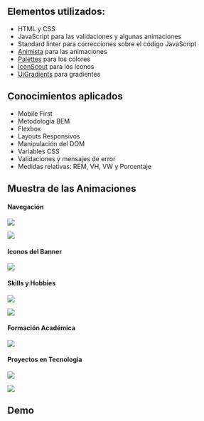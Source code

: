 
## Elementos utilizados:

- HTML y CSS
- JavaScript para las validaciones y algunas animaciones
- Standard linter para correcciones sobre el código JavaScript
- [Animista](https://animista.net/) para las animaciones
- [Palettes](https://palettes.shecodes.io/) para los colores
- [IconScout](https://iconscout.com/) para los íconos
- [UiGradients](https://uigradients.com/#Titanium) para gradientes

## Conocimientos aplicados

- Mobile First
- Metodología BEM
- Flexbox
- Layouts Responsivos
- Manipulación del DOM
- Variables CSS
- Validaciones y mensajes de error
- Medidas relativas: REM, VH, VW y Porcentaje

## Muestra de las Animaciones

#### Navegación

![](https://user-images.githubusercontent.com/64149462/223171435-ce166c7e-d87e-4951-ade0-7f7143f0c680.gif)

![](https://user-images.githubusercontent.com/64149462/223171742-bf248558-86a6-45cc-869a-e2ffce8be784.gif)

#### Iconos del Banner

![](https://user-images.githubusercontent.com/64149462/223171451-951660c1-f74c-4bad-b840-b94168d3505e.gif)

#### Skills y Hobbies

![](https://user-images.githubusercontent.com/64149462/223171453-9e151373-28cb-4a2b-adaf-763f816fe433.gif)

![](https://user-images.githubusercontent.com/64149462/223171458-cc244f3f-df73-49fd-9cb8-97daf48c0e83.gif)

#### Formación Académica

![](https://user-images.githubusercontent.com/64149462/223171463-ae3da925-8a36-49cc-8c87-a955527672cd.gif)


#### Proyectos en Tecnología

![](https://user-images.githubusercontent.com/64149462/223173584-fd1ce8d1-623e-4823-a813-54c50ba8eae0.gif)

![](https://user-images.githubusercontent.com/64149462/223172517-c80f5840-575a-435f-8378-b87027e4aeca.gif)

## Demo

